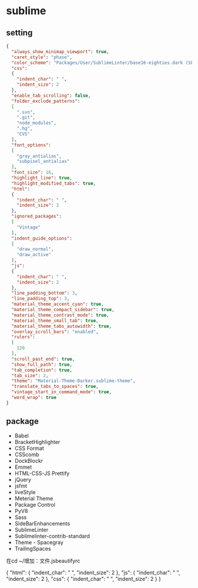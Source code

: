 # sublime

## setting

```json
{
  "always_show_minimap_viewport": true,
  "caret_style": "phase",
  "color_scheme": "Packages/User/SublimeLinter/base16-eighties.dark (SL).tmTheme",
  "css":
  {
    "indent_char": " ",
    "indent_size": 2
  },
  "enable_tab_scrolling": false,
  "folder_exclude_patterns":
  [
    ".svn",
    ".git",
    "node_modules",
    ".hg",
    "CVS"
  ],
  "font_options":
  [
    "gray_antialias",
    "subpixel_antialias"
  ],
  "font_size": 16,
  "highlight_line": true,
  "highlight_modified_tabs": true,
  "html":
  {
    "indent_char": " ",
    "indent_size": 2
  },
  "ignored_packages":
  [
    "Vintage"
  ],
  "indent_guide_options":
  [
    "draw_normal",
    "draw_active"
  ],
  "js":
  {
    "indent_char": " ",
    "indent_size": 2
  },
  "line_padding_bottom": 3,
  "line_padding_top": 3,
  "material_theme_accent_cyan": true,
  "material_theme_compact_sidebar": true,
  "material_theme_contrast_mode": true,
  "material_theme_small_tab": true,
  "material_theme_tabs_autowidth": true,
  "overlay_scroll_bars": "enabled",
  "rulers":
  [
    120
  ],
  "scroll_past_end": true,
  "show_full_path": true,
  "tab_completion": true,
  "tab_size": 2,
  "theme": "Material-Theme-Darker.sublime-theme",
  "translate_tabs_to_spaces": true,
  "vintage_start_in_command_mode": true,
  "word_wrap": true
}
```

## package

- Babel
- BracketHighlighter
- CSS Format
- CSScomb
- DockBlockr
- Emmet
- HTML-CSS-JS Prettify
- jQuery
- jsfmt
- liveStyle
- Meterial Theme
- Package Control
- PyV8
- Sass
- SideBarEnhancements
- SublimeLinter
- Sublimelinter-contrib-standard
- Theme - Spacegray
- TrailingSpaces

在cd ~/增加：文件.jsbeautifyrc

{
  "html": {
    "indent_char": " ",
    "indent_size": 2
  },
  "js": {
    "indent_char": " ",
    "indent_size": 2
  },
  "css": {
    "indent_char": " ",
    "indent_size": 2
  }
}